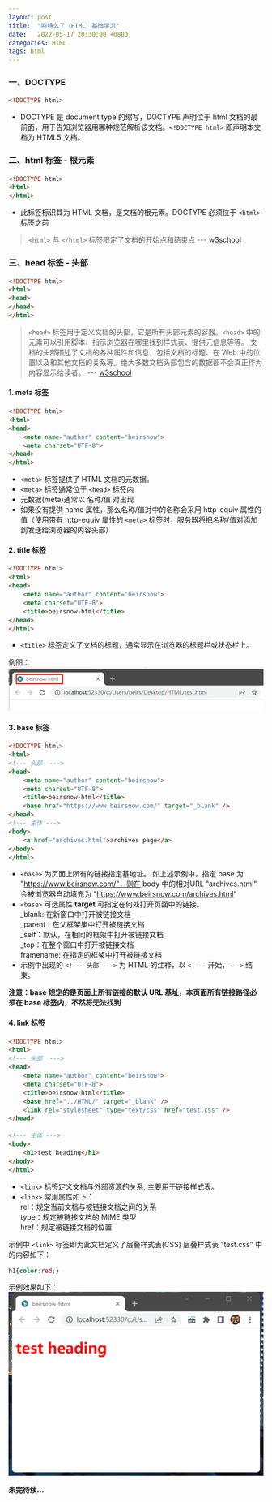```yaml
---
layout: post
title:  "呵特么了（HTML）基础学习"
date:   2022-05-17 20:30:00 +0800
categories: HTML
tags: html
---
```


### 一、DOCTYPE
```html
<!DOCTYPE html>
```
- DOCTYPE 是 document type 的缩写，DOCTYPE 声明位于 html 文档的最前面，用于告知浏览器用哪种规范解析该文档。`<!DOCTYPE html>` 即声明本文档为 HTML5 文档。

### 二、html 标签 - 根元素
```html
<!DOCTYPE html>
<html>
</html>
```
- 此标签标识其为 HTML 文档，是文档的根元素。DOCTYPE 必须位于 `<html>` 标签之前

>`<html>` 与 `</html>` 标签限定了文档的开始点和结束点 --- [w3school](https://www.w3school.com.cn)

### 三、head 标签 - 头部
```html
<!DOCTYPE html>
<html>
<head>
</head>    
</html>
```
>`<head>` 标签用于定义文档的头部，它是所有头部元素的容器。`<head>` 中的元素可以引用脚本、指示浏览器在哪里找到样式表、提供元信息等等。
文档的头部描述了文档的各种属性和信息，包括文档的标题、在 Web 中的位置以及和其他文档的关系等。绝大多数文档头部包含的数据都不会真正作为内容显示给读者。 --- [w3school](https://www.w3school.com.cn)

#### 1. meta 标签
```html
<!DOCTYPE html>
<html>
<head>
    <meta name="author" content="beirsnow">
    <meta charset="UTF-8">
</head>    
</html>
```
- `<meta>` 标签提供了 HTML 文档的元数据。
- `<meta>` 标签通常位于 `<head>` 标签内
- 元数据(meta)通常以 名称/值 对出现
- 如果没有提供 name 属性，那么名称/值对中的名称会采用 http-equiv 属性的值（使用带有 http-equiv 属性的 `<meta>` 标签时，服务器将把名称/值对添加到发送给浏览器的内容头部）

#### 2. title 标签
```html
<!DOCTYPE html>
<html>
<head>
    <meta name="author" content="beirsnow">
    <meta charset="UTF-8">
    <title>beirsnow-html</title>
</head>    
</html>
```
- `<title>` 标签定义了文档的标题，通常显示在浏览器的标题栏或状态栏上。

例图：
![title](/assets/images/html_examples/title-example.png)

#### 3. base 标签
```html
<!DOCTYPE html>
<html>
<!--- 头部  --->
<head>
    <meta name="author" content="beirsnow">
    <meta charset="UTF-8">
    <title>beirsnow-html</title>
    <base href="https://www.beirsnow.com/" target="_blank" />
</head>
<!--- 主体 --->
<body>
    <a href="archives.html">archives page</a>
</body>
</html>
```
- `<base>` 为页面上所有的链接指定基地址。
如上述示例中，指定 base 为 "https://www.beirsnow.com/"，则在 body 中的相对URL "archives.html" 会被浏览器自动填充为 "https://www.beirsnow.com/archives.html"
- `<base>` 可选属性 **target** 可指定在何处打开页面中的链接。  
_blank: 在新窗口中打开被链接文档  
_parent：在父框架集中打开被链接文档  
_self：默认，在相同的框架中打开被链接文档  
_top：在整个窗口中打开被链接文档  
framename: 在指定的框架中打开被链接文档
- 示例中出现的 `<!--- 头部 --->` 为 HTML 的注释，以 `<!---` 开始，`--->` 结束。

**注意：base 规定的是页面上所有链接的默认 URL 基址，本页面所有链接路径必须在 base 标签内，不然将无法找到**

#### 4. link 标签
```html
<!DOCTYPE html>
<html>
<!--- 头部  --->
<head>
    <meta name="author" content="beirsnow">
    <meta charset="UTF-8">
    <title>beirsnow-html</title>
    <base href="../HTML/" target="_blank" />
    <link rel="stylesheet" type="text/css" href="test.css" />
</head>

<!--- 主体 --->
<body>
    <h1>test heading</h1>
</body>
</html>
```
- `<link>` 标签定义文档与外部资源的关系, 主要用于链接样式表。  
- `<link>` 常用属性如下：  
rel：规定当前文档与被链接文档之间的关系  
type：规定被链接文档的 MIME 类型  
href：规定被链接文档的位置

示例中 `<link>` 标签即为此文档定义了层叠样式表(CSS)
层叠样式表 "test.css" 中的内容如下：
```css
h1{color:red;}
```
示例效果如下：
![link-css](/assets/images/html_examples/link-example.png)

**未完待续...**